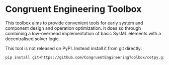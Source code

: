 # Congruent Engineering Toolbox

This toolbox aims to provide convenient tools for early system and 
component design and operation optimization. It does so through combining a 
low-overhead implementation of basic SysML elements with a decentralised solver
logic.

This tool is not released on PyPI. Instead install it from git directly:

```bash
pip install git+https://github.com/CongruentEngineeringToolbox/cetpy.git
```